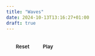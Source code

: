 ```yaml
---
title: "Waves"
date: 2024-10-13T13:16:27+01:00
draft: true
---
```


<div id="waves-parent" style="width: 100%; height: auto;"></div>
<div id="fft-parent" style="width: 100%; height: auto;"></div>
<script src="https://cdn.jsdelivr.net/npm/p5@1.4.0/lib/p5.js"></script> <!-- load p5.js from CDN-->
<script src="/scripts/phys/waves/waves.js"></script>

<style>
    #control-panel {
        display: grid;
        grid-row-gap: 1rem;
        grid-template-columns: 3fr 1fr;
        grid-column-gap: 1rem;
    }
    @media (max-width: 800px) {
        #control-panel {
            grid-template-columns: 2fr 1fr;
        }
    }
    @media (max-width: 500px) {
        #control-panel {
            grid-template-columns: 1fr;
        }
    }
    button {
      appearance: none;
      background-color: var(--muted);
      border: 0px solid var(--bg);
      border-radius: 6px;
      color: var(--fg);
      cursor: pointer;
      display: inline-block;
      font-family: var(--font-monospace)
      font-size: 14px;
      font-weight: 600;
      line-height: 20px;
      padding: 6px 16px;
      position: relative;
      text-align: center;
      text-decoration: none;
      user-select: none;
      -webkit-user-select: none;
      touch-action: manipulation;
      vertical-align: middle;
      white-space: nowrap;
    }

    button:focus:not(:focus-visible):not(.focus-visible) {
      box-shadow: none;
      outline: none;
    }

    button:hover {
      background-color: var(--hover);
      color: var(--muted);
    }

    button:focus {
      box-shadow: rgba(46, 164, 79, .4) 0 0 0 3px;
      outline: none;
    }

    button:disabled {
      background-color: #94d3a2;
      border-color: rgba(27, 31, 35, .1);
      color: rgba(255, 255, 255, .8);
      cursor: default;
    }

    button:active {
      background-color: var(--link);
      color: var(--muted);
      box-shadow: rgba(20, 70, 32, .2) 0 1px 0 inset;
    }
</style>

<div id="control-panel">
  <div>
    <div style="margin: 1vw">
        <button id="reset_button" role="button">Reset</button>
        <button id="play_button" role="button">Play</button>
    </div>
  </div>
</div>
